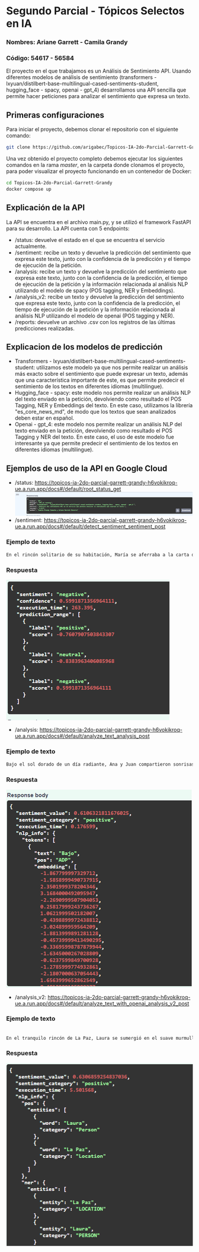 # Segundo Parcial - Tópicos Selectos en IA

### Nombres: Ariane Garrett - Camila Grandy
### Código: 54617 - 56584

El proyecto en el que trabajamos es un Análisis de Sentimiento API. Usando diferentes modelos de análisis de sentimiento
(transformers - lxyuan/distilbert-base-multilingual-cased-sentiments-student, hugging_face - spacy, openai - gpt_4)
desarrollamos una API sencilla que permite hacer peticiones para analizar el sentimiento que expresa un texto.

## Primeras configuraciones
Para iniciar el proyecto, debemos clonar el repositorio con el siguiente comando:

```bash
git clone https://github.com/arigabec/Topicos-IA-2do-Parcial-Garrett-Grandy.git
```
Una vez obtenido el proyecto completo debemos ejecutar los siguientes comandos en la rama *master*, en la carpeta donde 
clonamos el proyecto,
para poder visualizar el proyecto funcionando en un contenedor de Docker:

```bash
cd Topicos-IA-2do-Parcial-Garrett-Grandy
docker compose up
```

## Explicación de la API
La API se encuentra en el archivo main.py, y se utilizó el framework FastAPI para su desarrollo. La API cuenta con 5 endpoints:

- /status: devuelve el estado en el que se encuentra el servicio actualmente.
- /sentiment: recibe un texto y devuelve la predicción del sentimiento que expresa este texto, junto con la confidencia 
de la predicción y el tiempo de ejecución de la petición.
- /analysis: recibe un texto y devuelve la predicción del sentimiento que expresa este texto, junto con la confidencia
de la predicción, el tiempo de ejecución de la petición y la información relacionada al análisis NLP utilizando el modelo
de spacy (POS tagging, NER y Embeddings).
- /analysis_v2: recibe un texto y devuelve la predicción del sentimiento que expresa este texto, junto con la confidencia
de la predicción, el tiempo de ejecución de la petición y la información relacionada al análisis NLP utilizando el modelo
de openai (POS tagging y NER).
- /reports: devuelve un archivo .csv con los registros de las últimas predicciones realizadas.

## Explicacion de los modelos de predicción
- Transformers - lxyuan/distilbert-base-multilingual-cased-sentiments-student: utilizamos este modelo ya que nos permite
realizar un análisis más exacto sobre el sentimiento que puede expresar un texto, además que una característica importante
de este, es que permite predecir el sentimiento de los textos en diferentes idiomas (multilingue).
- Hugging_face - spacy: este modelo nos permite realizar un análisis NLP del texto enviado en la petición, devolviendo como 
resultado el POS Tagging, NER y Embeddings del texto. En este caso, utilizamos la librería "es_core_news_md", de modo que 
los textos que sean analizados deben estar en español.
- Openai - gpt_4: este modelo nos permite realizar un análisis NLP del texto enviado en la petición, devolviendo como 
resultado el POS Tagging y NER del texto. En este caso, el uso de este modelo fue interesante ya que permite predecir el
sentimiento de los textos en diferentes idiomas (multilingue).

## Ejemplos de uso de la API en Google Cloud
- /status: https://topicos-ia-2do-parcial-garrett-grandy-h6vokikroq-ue.a.run.app/docs#/default/root_status_get
![image](ejemplo4.png)
- /sentiment: https://topicos-ia-2do-parcial-garrett-grandy-h6vokikroq-ue.a.run.app/docs#/default/detect_sentiment_sentiment_post
### Ejemplo de texto 
```bash
En el rincón solitario de su habitación, María se aferraba a la carta desgastada que alguna vez olió a su amor perdido. Las lágrimas se deslizaban silenciosamente por sus mejillas mientras la nostalgia invadía su corazón. El tic-tac del reloj resonaba en la quietud, recordándole que el tiempo avanzaba sin piedad. En la penumbra, susurros de recuerdos se mezclaban con el suspiro del viento que golpeaba la ventana entreabierta. Afuera, la lluvia caía como lágrimas del cielo, reflejando el lamento que su alma callaba. El eco de un adiós no pronunciado resonaba en cada rincón, dejando a María perdida en un mar de despedidas no dichas.
```
### Respuesta
 ![image](ejemplo6.png)
- /analysis: https://topicos-ia-2do-parcial-garrett-grandy-h6vokikroq-ue.a.run.app/docs#/default/analyze_text_analysis_post
### Ejemplo de texto 
```bash
Bajo el sol dorado de un día radiante, Ana y Juan compartieron sonrisas y susurros en un parque lleno de promesas. Entre risas y complicidad, descubrieron que la felicidad reside en los pequeños momentos compartidos. Con el atardecer como testigo, decidieron caminar juntos hacia un futuro donde el amor tejiera cada capítulo de sus vidas.
```
### Respuesta
 ![image](ejemplo5.png)
- /analysis_v2: https://topicos-ia-2do-parcial-garrett-grandy-h6vokikroq-ue.a.run.app/docs#/default/analyze_text_with_openai_analysis_v2_post
### Ejemplo de texto 
```bash

En el tranquilo rincón de La Paz, Laura se sumergió en el suave murmullo de la naturaleza que abrazaba la ciudad. Los colores suaves del amanecer pintaban el cielo mientras ella paseaba por las calles adoquinadas, sintiendo la armonía en cada paso. Rodeada de serenidad, Laura encontró en ese instante la dicha simple de estar en el momento presente, donde el silencio hablaba más alto que cualquier preocupación. En La Paz alegre, la felicidad se revelaba en la calma, y Laura abrazó ese regalo con gratitud.
```
### Respuesta
 ![image](ejemplo7.png)




